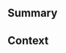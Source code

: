 <!--
  Thanks for creating a Pull Request! Before you submit, please make sure
  you've done the following:

  - I read the contributing document at https://github.com/goparrot/chowly-api-client/blob/master/CONTRIBUTING.md#contributing
-->

<!--
  Make our lives easier! Choose one of the following by uncommenting it:
-->

<!-- This is a 🐛 bug fix. -->

<!-- This is a 🙋 feature or enhancement. -->

<!-- This is a 🔦 documentation change. -->

<!--
  Before you submit this pull request, make sure to have a look at the following
  checklist. If you don't know how to do some of these, that's fine! Submit
  your pull request and we will help you out on the way.

  - I've added tests (if it's a bug, feature or enhancement)
  - I've adjusted the documentation (if it's a feature or enhancement)
  - The test suite passes locally (run `npm test` to verify this)
-->

## Summary

<!--
  Provide a description of what your pull request changes.
-->

## Context

<!--
  Is this related to any GitHub issue(s)?

  You can use keywords to automatically close the related issue.
  For example, (all of) the following will close issue #4567 when your PR is merged.

  Closes #4567
  Fixes #4567
  Resolves #4567

  Use any one of the above as applicable.
-->
